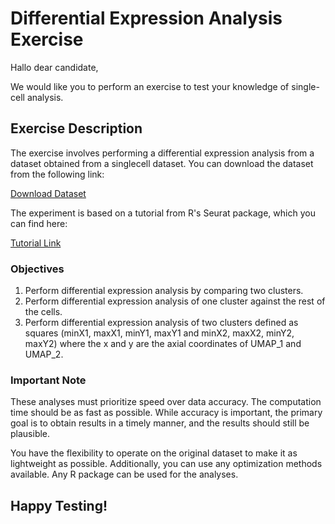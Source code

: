 # Differential Expression Analysis Exercise

Hallo dear candidate,

We would like you to perform an exercise to test your knowledge of single-cell analysis.

## Exercise Description

The exercise involves performing a differential expression analysis from a dataset obtained from a singlecell dataset. You can download the dataset from the following link:

[Download Dataset](https://cf.10xgenomics.com/samples/cell/pbmc3k/pbmc3k_filtered_gene_bc_matrices.tar.gz)

The experiment is based on a tutorial from R's Seurat package, which you can find here:

[Tutorial Link](https://satijalab.org/seurat/articles/pbmc3k_tutorial)

### Objectives

1. Perform differential expression analysis by comparing two clusters.
2. Perform differential expression analysis of one cluster against the rest of the cells.
3. Perform differential expression analysis of two clusters defined as squares (minX1, maxX1, minY1, maxY1 and minX2, maxX2, minY2, maxY2) where the x and y are the axial coordinates of UMAP_1 and UMAP_2.

### Important Note

These analyses must prioritize speed over data accuracy. The computation time should be as fast as possible. While accuracy is important, the primary goal is to obtain results in a timely manner, and the results should still be plausible.

You have the flexibility to operate on the original dataset to make it as lightweight as possible. Additionally, you can use any optimization methods available. Any R package can be used for the analyses.

## Happy Testing!
